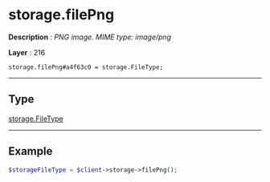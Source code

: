 # storage.filePng

**Description** : *PNG image\. MIME type: image/png*

**Layer** : 216

```tl
storage.filePng#a4f63c0 = storage.FileType;
```

---

## Type

[storage.FileType](type/storage.FileType)

---

## Example

```php
$storageFileType = $client->storage->filePng();
```